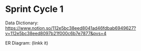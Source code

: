 # Sprint Cycle 1 
Data Dictionary: https://www.notion.so/112e5bc38eed8041ad46fdbab6949627?v=112e5bc38eed8097b21f000c6b7e7877&pvs=4

ER Diagram: (linkk it) 
